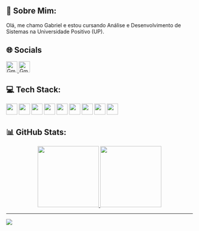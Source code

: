## 💫 Sobre Mim:
Olá, me chamo Gabriel e estou cursando Análise e Desenvolvimento de Sistemas na Universidade Positivo (UP).

## 🌐 Socials
<div>
  <a href="https://linkedin.com/in/gabriel-gelbcke/" target="_blank">
    <img height="30em" src="https://img.shields.io/badge/LinkedIn-%230077B5.svg?logo=linkedin&logoColor=white" alt="Gmail Badge">
  </a>
  <a href="mailto:gabriel.gelbcke16@gmail.com" target="_blank">
    <img height="30em" src="https://img.shields.io/badge/Gmail-critical?style=flat&logo=gmail&logoColor=white" alt="Gmail Badge">
  </a>
</div>

## 💻 Tech Stack:
<div>
  <img height="30em" src="https://img.shields.io/badge/c%23-%23239120.svg?style=flat&logo=csharp&logoColor=white"/>
  <img height="30em" src="https://img.shields.io/badge/java-%23ED8B00.svg?style=flat&logo=openjdk&logoColor=white"/>
  <img height="30em" src="https://img.shields.io/badge/html5-%23E34F26.svg?style=flat&logo=html5&logoColor=white"/>
  <img height="30em" src="https://img.shields.io/badge/css3-%231572B6.svg?style=flat&logo=css3&logoColor=white"/>
  <img height="30em" src="https://img.shields.io/badge/javascript-%23323330.svg?style=flat&logo=javascript&logoColor=%23F7DF1E"/>
  <img height="30em" src="https://img.shields.io/badge/php-%23777BB4.svg?style=flat&logo=php&logoColor=white"/>
  <img height="30em" src="https://img.shields.io/badge/.NET-5C2D91?style=flat&logo=.net&logoColor=white"/>
  <img height="30em" src="https://img.shields.io/badge/angular-%23DD0031.svg?style=flat&logo=angular&logoColor=white"/>
  <img height="30em" src="https://img.shields.io/badge/Node.js-43853D?style=for-the-badge&logo=node.js&logoColor=white"/>
  
</div>


##  📊 GitHub Stats:
<div align="center">
  <a href="https://github.com/gabriel-gelbcke" target="_blank" id="stats">
    <img height="165em" src="https://github-readme-stats.vercel.app/api?username=gabriel-gelbcke&hide=contribs,prs&theme=github_dark&hide_border=true" />
    <img height="165em" src="https://github-readme-stats.vercel.app/api/top-langs/?username=gabriel-gelbcke&layout=compact&theme=github_dark&hide_border=true" />
  </a>
</div>

---
<!-- [![](https://visitcount.itsvg.in/api?id=gabriel-gelbcke&icon=5&color=1)](https://visitcount.itsvg.in) -->
[![](https://visitcount.itsvg.in/api?id=gabriel-gelbcke&label=Profile%20Views&color=1&icon=5&pretty=false)](https://visitcount.itsvg.in)

<!-- Proudly created with GPRM ( https://gprm.itsvg.in ) -->
